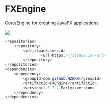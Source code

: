 # FXEngine
Core/Engine for creating JavaFX applications

[![](https://jitpack.io/v/HZERR/FXEngine.svg)](https://jitpack.io/#HZERR/FXEngine)

```java
<repositories>
	<repository>
		<id>jitpack.io</id>
            	<url>https://jitpack.io</url>
        </repository>
</repositories>
<dependencies>
	<dependency>
		<groupId>com.github.HZERR</groupId>
		<artifactId>FXEngine</artifactId>
		<version>1.0.7.2-Early</version>
	</dependency>
</dependencies>
```

 
